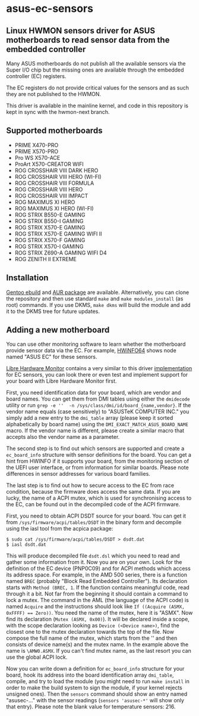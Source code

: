 # asus-ec-sensors

## Linux HWMON sensors driver for ASUS motherboards to read sensor data from the embedded controller

Many ASUS motherboards do not publish all the available sensors via the Super I/O chip but the missing ones are
available through the embedded controller (EC) registers.

The EC registers do not provide critical values for the sensors and as such they are not published to the HWMON.

This driver is available in the mainline kernel, and code in this repository is kept in sync with the hwmon-next branch.

## Supported motherboards

 * PRIME X470-PRO
 * PRIME X570-PRO
 * Pro WS X570-ACE
 * ProArt X570-CREATOR WIFI
 * ROG CROSSHAIR VIII DARK HERO
 * ROG CROSSHAIR VIII HERO (WI-FI)
 * ROG CROSSHAIR VIII FORMULA
 * ROG CROSSHAIR VIII HERO
 * ROG CROSSHAIR VIII IMPACT
 * ROG MAXIMUS XI HERO
 * ROG MAXIMUS XI HERO (WI-FI)
 * ROG STRIX B550-E GAMING
 * ROG STRIX B550-I GAMING
 * ROG STRIX X570-E GAMING
 * ROG STRIX X570-E GAMING WIFI II
 * ROG STRIX X570-F GAMING
 * ROG STRIX X570-I GAMING
 * ROG STRIX Z690-A GAMING WIFI D4
 * ROG ZENITH II EXTREME

## Installation

[Gentoo ebuild](https://github.com/zeule/gentoo-zeule/tree/master/sys-power/asus-ec-sensors) and 
[AUR package](https://aur.archlinux.org/packages/asus-ec-sensors-dkms-git) are available. Alternatively,
you can clone the repository and then use standard `make` and `make modules_install` (as root) commands.
If you use DKMS, `make dkms` will build the module and add it to the DKMS tree for future updates.

## Adding a new motherboard

You can use other monitoring software to learn whether the motherboard provide sensor data via the EC. For example,
[HWiNFO64](https://www.hwinfo.com/) shows node named "ASUS EC" for these sensors.

[Libre Hardware Monitor](https://github.com/LibreHardwareMonitor/LibreHardwareMonitor) contains a very similar to this
driver
[implementation](https://github.com/LibreHardwareMonitor/LibreHardwareMonitor/blob/master/LibreHardwareMonitorLib/Hardware/Motherboard/Lpc/EC/EmbeddedController.cs)
for EC sensors, you can look there or even test and implement support for your board with Libre Hardware Monitor first.

First, you need identification data for your board, which are vendor and board names. You can get them from DMI tables
using either the `dmidecode` utility or run `grep -e ''  -n /sys/class/dmi/id/board_{name,vendor}`. If the vendor name
equals (case sensitively) to "ASUSTeK COMPUTER INC." you simply add a new entry to the `dmi_table` array (please keep it
sorted alphabetically by board name) using the `DMI_EXACT_MATCH_ASUS_BOARD_NAME` macro. If the vendor name is
different, please create a similar macro that accepts also the vendor name as a parameter.

The second step is to find out which sensors are supported and create a `ec_board_info` structure with sensor
definitions for the board. You can get a hint from HWINFO if it supports your board, from the monitoring section of the
UEFI user interface, or from information for similar boards. Please note differences in sensor addresses for various
board families.

The last step is to find out how to secure access to the EC from race condition, because the firmware does access the
same data. If you are lucky, the name of a ACPI mutex, which is used for synchronising access to the EC, can be found
out in the decompiled code of the ACPI firmware.

First, you need to obtain ACPI DSDT source for your board. You can get it from `/sys/firmware/acpi/tables/DSDT` 
in the binary form and decompile using the iasl tool from the acpica package:
```shell
$ sudo cat /sys/firmware/acpi/tables/DSDT > dsdt.dat
$ iasl dsdt.dat
```
This will produce decompiled file `dsdt.dsl` which you need to read and gather some information from it. Now you are on
your own. Look for the definition of the EC device (PNP0C09) and for ACPI methods which access its address space. For
example, in the AMD 500 series, there is a function named `BREC` (probably "Block Read Embedded Controller"). Its
declaration starts with `Method (BREC, 1`. If the function contains meaningful code, read through it a bit. Not far from
the beginning it should contain a command to lock a mutex. The command in the AML (the language of the ACPI code) is
named `Acquire` and the instructions should look like `If ((Acquire (ASMX, 0xFFFF) == Zero))`. You need the name of the
mutex, here it is "ASMX". Now find its declaration (`Mutex (ASMX, 0x00)`). It will be declared inside a scope, with the
scope declaration looking as `Device (<Device name>)`, find the closest one to the mutex declaration towards the top of
the file. Now compose the full name of the mutex, which starts from the '\' and then consists of device name(s) and the
mutex name. In the example above the name is `\AMW0.ASMX`. If you can't find mutex name, as the last resort you can use
the global ACPI lock.

Now you can write down a definition for `ec_board_info` structure for your board, hook its address into the board
identification array `dmi_table`, compile, and try to load the module (you might need to run `make install` in order to
make the build system to sign the module, if your kernel rejects unsigned ones). Then the
`sensors` command should show an entry named "asusec-..." with the sensor readings (`sensors 'asusec-*'` will show only
that entry). Please note the blank value for temperature sensors: 216.
